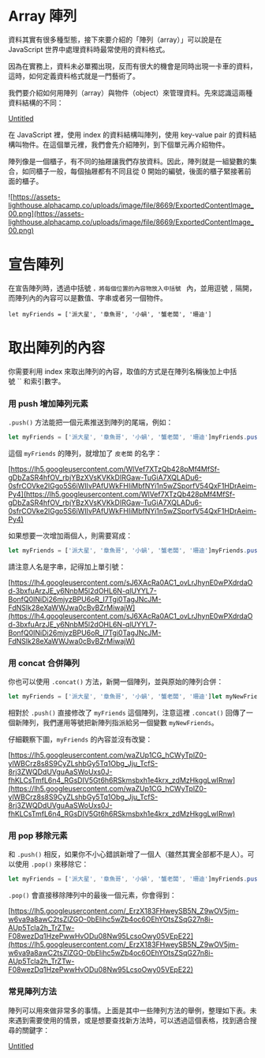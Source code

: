 # Array 陣列

資料其實有很多種型態，接下來要介紹的「陣列（array）」可以說是在 JavaScript 世界中處理資料時最常使用的資料格式。

因為在實務上，資料未必單獨出現，反而有很大的機會是同時出現一卡車的資料，這時，如何定義資料格式就是一門藝術了。

我們要介紹如何用陣列（array）與物件（object）來管理資料。先來認識這兩種資料結構的不同：

[Untitled](Array%20%E9%99%A3%E5%88%97%20a8df4579bcd745a5ac39259f6420eebb/Untitled%20Database%208dd2b00f0e144af29282fb5fd618ed3f.csv)

在 JavaScript 裡，使用 index 的資料結構叫陣列，使用 key-value pair 的資料結構叫物件。在這個單元裡，我們會先介紹陣列，到下個單元再介紹物件。

陣列像是一個櫃子，有不同的抽屜讓我們存放資料。因此，陣列就是一組變數的集合，如同櫃子一般，每個抽屜都有不同且從 0 開始的編號，後面的櫃子緊接著前面的櫃子。

![https://assets-lighthouse.alphacamp.co/uploads/image/file/8669/ExportedContentImage_00.png](https://assets-lighthouse.alphacamp.co/uploads/image/file/8669/ExportedContentImage_00.png)

# 宣告陣列

在宣告陣列時，透過中括號 ``，將每個位置的內容物放入中括號 `` 內，並用逗號 `,` 隔開，而陣列內的內容可以是數值、字串或者另一個物件。

```
let myFriends = ['派大星', '章魚哥', '小蝸', '蟹老闆', '珊迪']
```

# 取出陣列的內容

你需要利用 index 來取出陣列的內容，取值的方式是在陣列名稱後加上中括號 `` 和索引數字。

### **用 push 增加陣列元素**

`.push()` 方法能把一個元素推送到陣列的尾端，例如：

```jsx
let myFriends = ['派大星', '章魚哥', '小蝸', '蟹老闆', '珊迪']myFriends.push('皮老闆')console.log(myFriends)

```

這個 `myFriends` 的陣列，就增加了 `皮老闆` 的名字：

[https://lh5.googleusercontent.com/WlVef7XTzQb428pMf4MfSf-gDbZaSR4hfOV_rbjYBzXVsKVKkDIRGaw-TuGiA7XQLADu6-0sfrCOVke2lGgo5S6iWIIvPAfUWkFHIiMbfNYi1n5wZSporfV54QxF1HDrAeim-Py4](https://lh5.googleusercontent.com/WlVef7XTzQb428pMf4MfSf-gDbZaSR4hfOV_rbjYBzXVsKVKkDIRGaw-TuGiA7XQLADu6-0sfrCOVke2lGgo5S6iWIIvPAfUWkFHIiMbfNYi1n5wZSporfV54QxF1HDrAeim-Py4)

如果想要一次增加兩個人，則需要寫成：

```jsx
let myFriends = ['派大星', '章魚哥', '小蝸', '蟹老闆', '珊迪']myFriends.push('皮老闆', '凱倫')console.log(myFriends)
```

請注意人名是字串，記得加上單引號：

[https://lh4.googleusercontent.com/sJ6XAcRa0AC1_ovLrJhynE0wPXdrdaOd-3bxfuArzJE_y6NnbM5l2dOHL6N-qlUYYL7-BonfQ0INiDi26mjyzBPU6oR_I7Tgi0TagJNcJM-FdNSlk28eXaWWJwa0cBvBZrMiwajW](https://lh4.googleusercontent.com/sJ6XAcRa0AC1_ovLrJhynE0wPXdrdaOd-3bxfuArzJE_y6NnbM5l2dOHL6N-qlUYYL7-BonfQ0INiDi26mjyzBPU6oR_I7Tgi0TagJNcJM-FdNSlk28eXaWWJwa0cBvBZrMiwajW)

### **用 concat 合併陣列**

你也可以使用 `.concat()` 方法，新開一個陣列，並與原始的陣列合併：

```jsx
let myFriends = ['派大星', '章魚哥', '小蝸', '蟹老闆', '珊迪']let myNewFriends = myFriends.concat(['皮老闆', '凱倫'])console.log(myNewFriends)
```

相對於 `.push()` 直接修改了 `myFriends` 這個陣列，注意這裡 `.concat()` 回傳了一個新陣列，我們運用等號把新陣列指派給另一個變數 `myNewFriends`。

仔細觀察下圖，`myFriends` 的內容並沒有改變：

[https://lh5.googleusercontent.com/waZUp1CG_hCWyTplZ0-ylWBCrz8s8S9CyZLshbGy5Tq1Obg_Jju_TcfS-8rj3ZWQDdUVguAaSWoUxs0J-fhKLCsTmfL6n4_RGsDIV5Gt6h6RSkmsbxh1e4krx_zdMzHkggLwIRnw](https://lh5.googleusercontent.com/waZUp1CG_hCWyTplZ0-ylWBCrz8s8S9CyZLshbGy5Tq1Obg_Jju_TcfS-8rj3ZWQDdUVguAaSWoUxs0J-fhKLCsTmfL6n4_RGsDIV5Gt6h6RSkmsbxh1e4krx_zdMzHkggLwIRnw)

### **用 pop 移除元素**

和 `.push()` 相反，如果你不小心錯誤新增了一個人（雖然其實全部都不是人）。可以使用 `.pop()` 來移除它：

```jsx
let myFriends = ['派大星', '章魚哥', '小蝸', '蟹老闆', '珊迪']myFriends.push('皮老闆')console.log(myFriends)myFriends.pop()console.log(myFriends)
```

`.pop()` 會直接移除陣列中的最後一個元素，你會得到：

[https://lh5.googleusercontent.com/_ErzX183FHweySB5N_Z9wOV5jm-w6va9a8awC2tsZlZGO-0bElihc5wZb4oc6OEhYOtsZSqG27n8i-AUp5Tcla2h_TrZTw-F08wezDq1HzePwwHvODu08Nw95LcsoOwy05VEpE22](https://lh5.googleusercontent.com/_ErzX183FHweySB5N_Z9wOV5jm-w6va9a8awC2tsZlZGO-0bElihc5wZb4oc6OEhYOtsZSqG27n8i-AUp5Tcla2h_TrZTw-F08wezDq1HzePwwHvODu08Nw95LcsoOwy05VEpE22)

### **常見陣列方法**

陣列可以用來做非常多的事情。上面是其中一些陣列方法的舉例，整理如下表。未來遇到需要使用的情景，或是想要查找新方法時，可以透過這個表格，找到適合搜尋的關鍵字：

[Untitled](Array%20%E9%99%A3%E5%88%97%20a8df4579bcd745a5ac39259f6420eebb/Untitled%20Database%2086d2dc11d2124b908063ff96eec17ef4.csv)